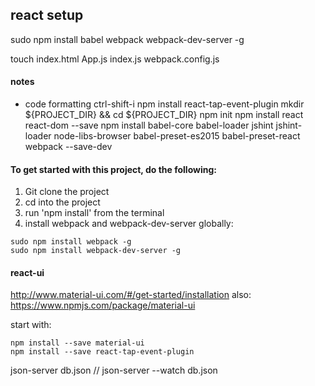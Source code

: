 ## react setup

sudo npm install babel webpack webpack-dev-server -g


touch index.html App.js index.js webpack.config.js

#### notes
- code formatting ctrl-shift-i
npm install react-tap-event-plugin
mkdir ${PROJECT_DIR} && cd ${PROJECT_DIR}
npm init
npm install react react-dom --save
npm install babel-core babel-loader jshint jshint-loader node-libs-browser babel-preset-es2015 babel-preset-react webpack --save-dev

#### To get started with this project, do the following:

1. Git clone the project
2. cd into the project
3. run 'npm install' from the terminal
4. install webpack and webpack-dev-server globally:
```
sudo npm install webpack -g
sudo npm install webpack-dev-server -g
```

#### react-ui
 
http://www.material-ui.com/#/get-started/installation
also: https://www.npmjs.com/package/material-ui

start with:

```
npm install --save material-ui
npm install --save react-tap-event-plugin
```

json-server db.json
// json-server --watch db.json